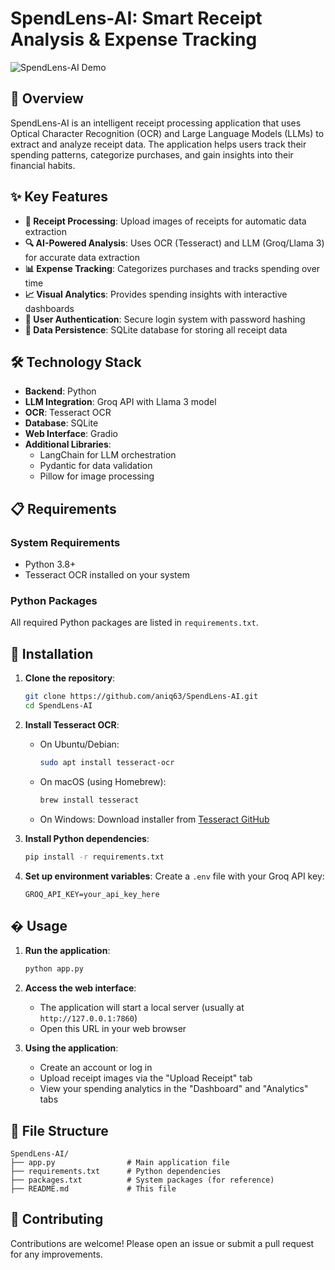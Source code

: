 # SpendLens-AI: Smart Receipt Analysis & Expense Tracking

![SpendLens-AI Demo](demo.gif)

## 📌 Overview

SpendLens-AI is an intelligent receipt processing application that uses Optical Character Recognition (OCR) and Large Language Models (LLMs) to extract and analyze receipt data. The application helps users track their spending patterns, categorize purchases, and gain insights into their financial habits.

## ✨ Key Features

- **📸 Receipt Processing**: Upload images of receipts for automatic data extraction
- **🔍 AI-Powered Analysis**: Uses OCR (Tesseract) and LLM (Groq/Llama 3) for accurate data extraction
- **📊 Expense Tracking**: Categorizes purchases and tracks spending over time
- **📈 Visual Analytics**: Provides spending insights with interactive dashboards
- **🔐 User Authentication**: Secure login system with password hashing
- **💾 Data Persistence**: SQLite database for storing all receipt data

## 🛠️ Technology Stack

- **Backend**: Python
- **LLM Integration**: Groq API with Llama 3 model
- **OCR**: Tesseract OCR
- **Database**: SQLite
- **Web Interface**: Gradio
- **Additional Libraries**: 
  - LangChain for LLM orchestration
  - Pydantic for data validation
  - Pillow for image processing

## 📋 Requirements

### System Requirements
- Python 3.8+
- Tesseract OCR installed on your system

### Python Packages
All required Python packages are listed in `requirements.txt`.

## 🚀 Installation

1. **Clone the repository**:
   ```bash
   git clone https://github.com/aniq63/SpendLens-AI.git
   cd SpendLens-AI
   ```

2. **Install Tesseract OCR**:
   - On Ubuntu/Debian:
     ```bash
     sudo apt install tesseract-ocr
     ```
   - On macOS (using Homebrew):
     ```bash
     brew install tesseract
     ```
   - On Windows: Download installer from [Tesseract GitHub](https://github.com/UB-Mannheim/tesseract/wiki)

3. **Install Python dependencies**:
   ```bash
   pip install -r requirements.txt
   ```

4. **Set up environment variables**:
   Create a `.env` file with your Groq API key:
   ```
   GROQ_API_KEY=your_api_key_here
   ```

## � Usage

1. **Run the application**:
   ```bash
   python app.py
   ```

2. **Access the web interface**:
   - The application will start a local server (usually at `http://127.0.0.1:7860`)
   - Open this URL in your web browser

3. **Using the application**:
   - Create an account or log in
   - Upload receipt images via the "Upload Receipt" tab
   - View your spending analytics in the "Dashboard" and "Analytics" tabs

## 📂 File Structure

```
SpendLens-AI/
├── app.py                # Main application file
├── requirements.txt      # Python dependencies
├── packages.txt          # System packages (for reference)
├── README.md             # This file
```

## 🤝 Contributing

Contributions are welcome! Please open an issue or submit a pull request for any improvements.
